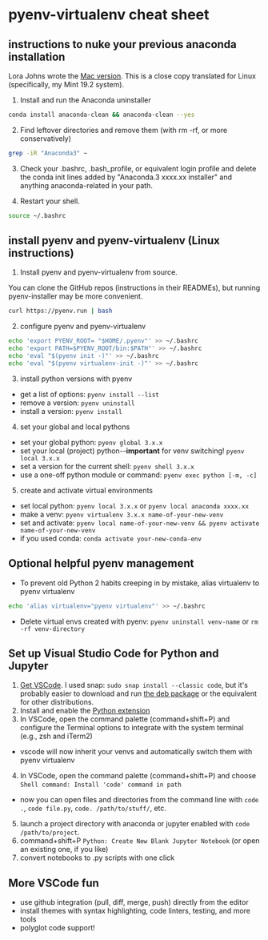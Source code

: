 # pyenv-virtualenv cheat sheet

## instructions to nuke your previous anaconda installation

Lora Johns wrote the [Mac version](https://github.com/lorarjohns/awesomeVenvs). This is a close copy translated for Linux (specifically, my Mint 19.2 system).

1. Install and run the Anaconda uninstaller

```sh
conda install anaconda-clean && anaconda-clean --yes
```

2. Find leftover directories and remove them (with rm -rf, or more conservatively)

```sh
grep -iR "Anaconda3" ~
```

3. Check your .bashrc, .bash_profile, or equivalent login profile and delete the conda init lines added by "Anaconda.3 xxxx.xx installer" and anything anaconda-related in your path.

4. Restart your shell.

```sh
source ~/.bashrc
```

## install pyenv and pyenv-virtualenv (Linux instructions)

1. Install pyenv and pyenv-virtualenv from source. 

You can clone the GitHub repos (instructions in their READMEs), but running pyenv-installer may be more convenient.

```sh
curl https://pyenv.run | bash
```

2. configure pyenv and pyenv-virtualenv

```sh
echo 'export PYENV_ROOT= "$HOME/.pyenv"' >> ~/.bashrc
echo 'export PATH=$PYENV_ROOT/bin:$PATH"' >> ~/.bashrc
echo 'eval "$(pyenv init -)"' >> ~/.bashrc
echo 'eval "$(pyenv virtualenv-init -)"' >> ~/.bashrc
```

3. install python versions with pyenv

- get a list of options: `pyenv install --list`
- remove a version: `pyenv uninstall`
- install a version: `pyenv install`

4. set your global and local pythons

- set your global python: `pyenv global 3.x.x`
- set your local (project) python--**important** for venv switching! `pyenv local 3.x.x`
- set a version for the current shell: `pyenv shell 3.x.x`
- use a one-off python module or command: `pyenv exec python [-m, -c]`

5. create and activate virtual environments

- set local python: `pyenv local 3.x.x` or `pyenv local anaconda xxxx.xx`
- make a venv: `pyenv virtualenv 3.x.x name-of-your-new-venv`
- set and activate: `pyenv local name-of-your-new-venv && pyenv activate name-of-your-new-venv`
- if you used conda: `conda activate your-new-conda-env`

## Optional helpful pyenv management

- To prevent old Python 2 habits creeping in by mistake, alias virtualenv to pyenv virtualenv

```sh
echo 'alias virtualenv="pyenv virtualenv"' >> ~/.bashrc
```

- Delete virtual envs created with pyenv: `pyenv uninstall venv-name` or `rm -rf venv-directory`

## Set up Visual Studio Code for Python and Jupyter

1. [Get VSCode](https://code.visualstudio.com/docs/setup/linux). I used snap: `sudo snap install --classic code`, but it's probably easier to download and run [the deb package](https://go.microsoft.com/fwlink/?LinkID=760868) or the equivalent for other distributions.
2. Install and enable the [Python extension](https://github.com/Microsoft/vscode-python)
3. In VSCode, open the command palette (command+shift+P) and configure the Terminal options to integrate with the system terminal (e.g., zsh and iTerm2)

- vscode will now inherit your venvs and automatically switch them with pyenv virtualenv

4. In VSCode, open the command palette (command+shift+P) and choose `Shell command: Install 'code' command in path`

- now you can open files and directories from the command line with `code .`, `code file.py`, `code. /path/to/stuff/`, etc.

5. launch a project directory with anaconda or jupyter enabled with `code /path/to/project`.
6. command+shift+P `Python: Create New Blank Jupyter Notebook` (or open an existing one, if you like)
7. convert notebooks to .py scripts with one click

## More VSCode fun

- use github integration (pull, diff, merge, push) directly from the editor
- install themes with syntax highlighting, code linters, testing, and more tools
- polyglot code support!